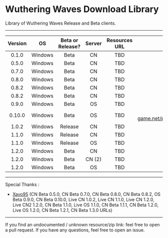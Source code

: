 # Wuthering Waves Download Library

Library of Wuthering Waves Release and Beta clients.

___

| Version | OS | Beta or Release? | Server |                                Resources URL                                 | Resources Base Path | Status |
|:-------:|:--:|:----:|:-------:|:---------------------------------------------------------------------------------------:|:-------------------:|:------:|
| 0.1.0 | Windows | Beta | CN | TBD | TBD | TBD |
| 0.5.0 | Windows | Beta | CN | TBD | TBD | TBD |
| 0.7.0 | Windows | Beta | CN | TBD | TBD | TBD |
| 0.8.0 | Windows | Beta | CN | TBD | TBD | TBD |
| 0.8.2 | Windows | Beta | CN | TBD | TBD | TBD |
| 0.8.2 | Windows | Beta | CN | TBD | TBD | TBD |
| 0.9.0 | Windows | Beta | OS | TBD | TBD | TBD |
| 0.10.0 | Windows | Beta | OS | TBD | (resources.json)[https://hw-pcdownload-qcloud.aki-game.net/pcstarter/prod/game/G153/0.10.0/qZGzaUF5yMLEQzOfuJdeELCAp5mC88tO/resource.json] | TBD |
| 1.0.2 | Windows | Release | CN | TBD | TBD | TBD |
| 1.1.0 | Windows | Release | CN | TBD | TBD | TBD |
| 1.1.0 | Windows | Release | OS | TBD | TBD | TBD |
| 1.2.0 | Windows | Beta | CN | TBD | TBD | TBD |
| 1.2.0 | Windows | Beta | CN (2) | TBD | TBD | TBD |
| 1.2.0 | Windows | Beta | OS | TBD | TBD | TBD |

___
Special Thanks : 
- [Xavo95](https://github.com/xavo95) (CN Beta 0.5.0, CN Beta 0.7.0, CN Beta 0.8.0, CN Beta 0.8.2, OS Beta 0.9.0, CN Beta 0.10.0, Live CN 1.0.2, Live CN 1.1.0, Live CN 1.2.0, Live CN2 1.2.0, CN Beta 1.1.0, Live OS 1.1.0, CN Beta 1.1.1, CN Beta 1.2.0, Live OS 1.2.0, CN Beta 1.2.1, CN Beta 1.3.0 URLs)

___
If you find an undocumented / unknown resource/zip link: feel free to open a pull request. 
If you have any questions, feel free to open an issue.
